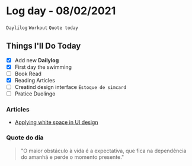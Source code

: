 # Log day - 08/02/2021

`Daylilog` `Workout` `Quote today`

## Things I'll Do Today

- [x] Add new **Dailylog**
- [x] First day the swimming
- [ ] Book Read
- [x] Reading Articles
- [ ] Creatind design interface `Estoque de simcard`
- [ ] Pratice Duolingo

### Articles

- [Applying white space in UI design](https://uxdesign.cc/whitespace-in-ui-design-44e332c8e4a)

### Quote do dia

> "O maior obstáculo à vida é a expectativa, que fica na dependência do amanhã e perde o momento presente."
